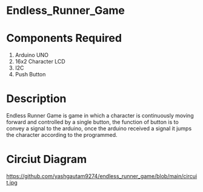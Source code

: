# Endless_Runner_Game

# Components Required
1) Arduino UNO
2) 16x2 Character LCD
3) I2C 
4) Push Button

# Description

Endless Runner Game is game in which a character is continuously moving forward and controlled by a single button, the function of button is to convey a signal to the arduino, once the arduino received a signal it jumps the character according to the programmed.

# Circiut Diagram
https://github.com/yashgautam9274/endless_runner_game/blob/main/circuit.jpg


